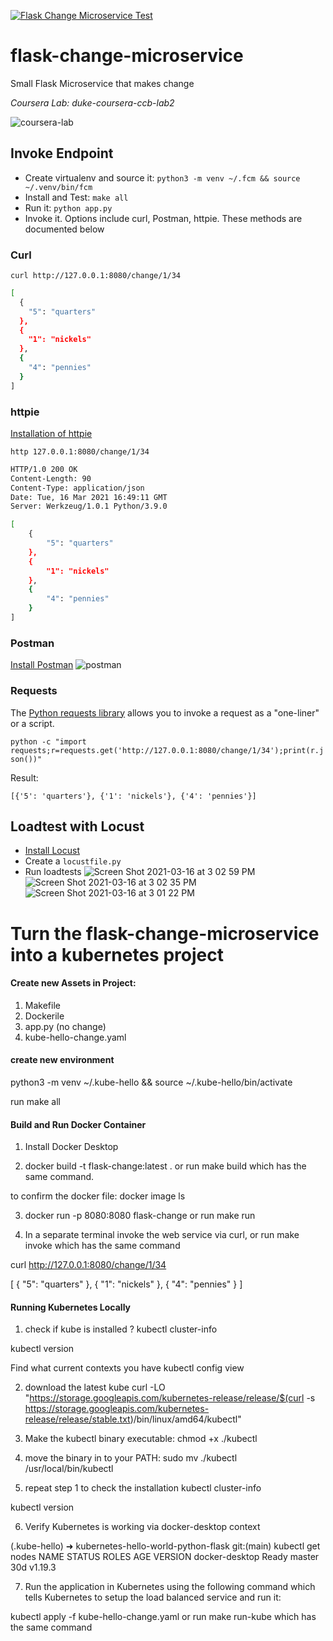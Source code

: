 [![Flask Change Microservice Test](https://github.com/noahgift/flask-change-microservice/actions/workflows/main.yml/badge.svg)](https://github.com/noahgift/flask-change-microservice/actions/workflows/main.yml)

# flask-change-microservice
Small Flask Microservice that makes change

*Coursera Lab:  duke-coursera-ccb-lab2*

![coursera-lab](https://user-images.githubusercontent.com/58792/108137449-df0e0300-7089-11eb-8b11-74f478b71d11.png)


## Invoke Endpoint

* Create virtualenv and source it: `python3 -m venv ~/.fcm && source ~/.venv/bin/fcm`
* Install and Test:  `make all`
* Run it:  `python app.py`
* Invoke it.  Options include curl, Postman, httpie.  These methods are documented below


### Curl

`curl http://127.0.0.1:8080/change/1/34`

```bash
[
  {
    "5": "quarters"
  },
  {
    "1": "nickels"
  },
  {
    "4": "pennies"
  }
]
```
### httpie

[Installation of httpie](https://httpie.io/docs#installation)

`http 127.0.0.1:8080/change/1/34`

```bash
HTTP/1.0 200 OK
Content-Length: 90
Content-Type: application/json
Date: Tue, 16 Mar 2021 16:49:11 GMT
Server: Werkzeug/1.0.1 Python/3.9.0

[
    {
        "5": "quarters"
    },
    {
        "1": "nickels"
    },
    {
        "4": "pennies"
    }
]
```


### Postman

[Install Postman](https://www.postman.com)
![postman](https://user-images.githubusercontent.com/58792/111342614-00461d00-8651-11eb-8433-d7d91d3e48b4.png)

### Requests

The [Python requests library](https://requests.readthedocs.io/en/latest/user/quickstart/) allows you to invoke a request as a "one-liner" or a script.

`python -c "import requests;r=requests.get('http://127.0.0.1:8080/change/1/34');print(r.json())"`

Result:

`[{'5': 'quarters'}, {'1': 'nickels'}, {'4': 'pennies'}]`

## Loadtest with Locust

* [Install Locust](https://github.com/locustio/locust)
* Create a `locustfile.py`
* Run loadtests
![Screen Shot 2021-03-16 at 3 02 59 PM](https://user-images.githubusercontent.com/58792/111367175-d7328600-866a-11eb-9a4d-3429710593ea.png)
![Screen Shot 2021-03-16 at 3 02 35 PM](https://user-images.githubusercontent.com/58792/111367176-d7328600-866a-11eb-9856-928d42e65a9a.png)
![Screen Shot 2021-03-16 at 3 01 22 PM](https://user-images.githubusercontent.com/58792/111367178-d7cb1c80-866a-11eb-8c29-6440a6179544.png)


# Turn the flask-change-microservice into a kubernetes project

#### Create new Assets in Project:

1. Makefile
2. Dockerile
3. app.py (no change)
4. kube-hello-change.yaml


#### create new environment
python3 -m venv ~/.kube-hello && source ~/.kube-hello/bin/activate

run make all


#### Build and Run Docker Container
1. Install Docker Desktop

2. docker build -t flask-change:latest . or run make build which has the same command.

 to confirm the docker file: docker image ls

3. docker run -p 8080:8080 flask-change or run make run

4. In a separate terminal invoke the web service via curl, or run make invoke which has the same command

curl http://127.0.0.1:8080/change/1/34

[
  {
    "5": "quarters"
  },
  {
    "1": "nickels"
  },
  {
    "4": "pennies"
  }
]

#### Running Kubernetes Locally
1. check if kube is installed ?
kubectl cluster-info

kubectl version

Find what current contexts you have
kubectl config view

2. download the latest kube
curl -LO "https://storage.googleapis.com/kubernetes-release/release/$(curl -s https://storage.googleapis.com/kubernetes-release/release/stable.txt)/bin/linux/amd64/kubectl"

3. Make the kubectl binary executable:
chmod +x ./kubectl

4. move the binary in to your PATH:
sudo mv  ./kubectl /usr/local/bin/kubectl

5. repeat step 1 to check the installation
kubectl cluster-info

kubectl version


6. Verify Kubernetes is working via docker-desktop context

(.kube-hello) ➜  kubernetes-hello-world-python-flask git:(main) kubectl get nodes
NAME             STATUS   ROLES    AGE   VERSION
docker-desktop   Ready    master   30d   v1.19.3

7. Run the application in Kubernetes using the following command which tells Kubernetes to setup the load balanced service and run it:

kubectl apply -f kube-hello-change.yaml or run make run-kube which has the same command
